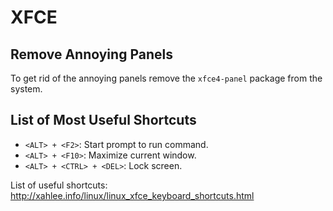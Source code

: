 # XFCE

## Remove Annoying Panels

To get rid of the annoying panels remove the `xfce4-panel` package from the system.

## List of Most Useful Shortcuts

* `<ALT> + <F2>`: Start prompt to run command.
* `<ALT> + <F10>`: Maximize current window.
* `<ALT> + <CTRL> + <DEL>`: Lock screen.

List of useful shortcuts: http://xahlee.info/linux/linux_xfce_keyboard_shortcuts.html
